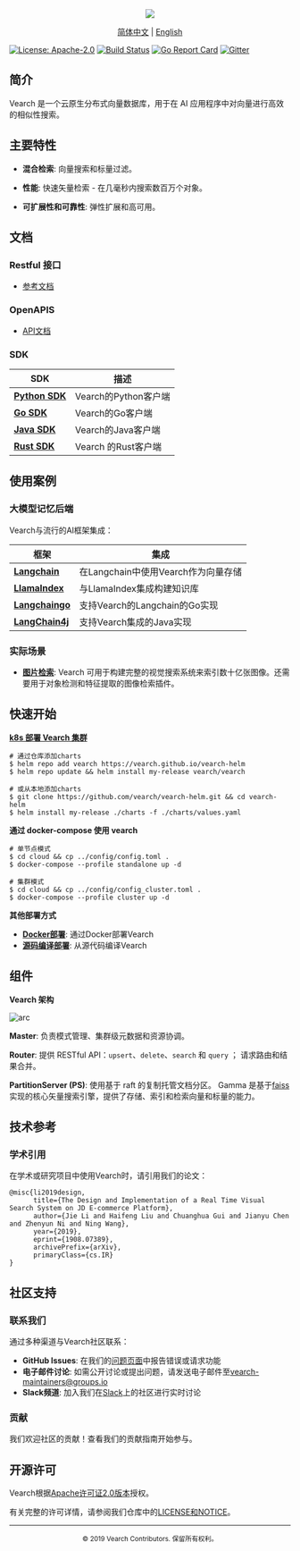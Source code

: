 <div align="center">
  <img src="assets/vearch_logo.png">
  <p>
    <a href="https://github.com/vearch/vearch/blob/master/README_ZH_CN.md">简体中文</a> | <a href="https://github.com/vearch/vearch/blob/master/README.md">English</a>
  </p>
</div>

[![License: Apache-2.0](https://img.shields.io/badge/License-Apache--2.0-blue.svg)](./LICENSE)
[![Build Status](https://github.com/vearch/vearch/actions/workflows/CI.yml/badge.svg)](https://github.com/vearch/vearch/actions/workflows/CI.yml)
[![Go Report Card](https://goreportcard.com/badge/github.com/vearch/vearch/v3)](https://goreportcard.com/report/github.com/vearch/vearch/v3)
[![Gitter](https://badges.gitter.im/vector_search/community.svg)](https://gitter.im/vector_search/community?utm_source=badge&utm_medium=badge&utm_campaign=pr-badge)

## 简介

Vearch 是一个云原生分布式向量数据库，用于在 AI 应用程序中对向量进行高效的相似性搜索。

## 主要特性

- **混合检索**: 向量搜索和标量过滤。

- **性能**: 快速矢量检索 - 在几毫秒内搜索数百万个对象。

- **可扩展性和可靠性**: 弹性扩展和高可用。

## 文档

### Restful 接口

- [参考文档](https://vearch.readthedocs.io/zh_CN/latest)

### OpenAPIS

- [API文档](https://vearch.github.io/tools#/)

### SDK

| SDK                                                 | 描述               |
|-----------------------------------------------------|------------------|
| [**Python SDK**](sdk/python/README.md)              | Vearch的Python客户端 |
| [**Go SDK**](sdk/go/README.md)                      | Vearch的Go客户端     |
| [**Java SDK**](sdk/java/README.md)                  | Vearch的Java客户端   |
| [**Rust SDK**](sdk/rust/vearch-sdk-rs/README_zh.md) | Vearch 的Rust客户端  |

## 使用案例

### 大模型记忆后端

Vearch与流行的AI框架集成：

| 框架 | 集成 |
|-----------|-------------|
| [**Langchain**](sdk/integrations/langchain/README.md) | 在Langchain中使用Vearch作为向量存储 |
| [**LlamaIndex**](sdk/integrations/llama-index/README.md) | 与LlamaIndex集成构建知识库 |
| [**Langchaingo**](sdk/integrations/langchaingo/vearchREADME.md) | 支持Vearch的Langchain的Go实现 |
| [**LangChain4j**](sdk/integrations/langchain4j/README.md) | 支持Vearch集成的Java实现 |

### 实际场景

- **[图片检索](docs/Quickstart.md)**: Vearch 可用于构建完整的视觉搜索系统来索引数十亿张图像。还需要用于对象检测和特征提取的图像检索插件。

## 快速开始

**[k8s 部署 Vearch 集群](https://vearch.github.io/vearch-helm/)**

```
# 通过仓库添加charts
$ helm repo add vearch https://vearch.github.io/vearch-helm
$ helm repo update && helm install my-release vearch/vearch

# 或从本地添加charts
$ git clone https://github.com/vearch/vearch-helm.git && cd vearch-helm
$ helm install my-release ./charts -f ./charts/values.yaml
```

**通过 docker-compose 使用 vearch**

```
# 单节点模式
$ cd cloud && cp ../config/config.toml .
$ docker-compose --profile standalone up -d

# 集群模式
$ cd cloud && cp ../config/config_cluster.toml .
$ docker-compose --profile cluster up -d
```

**其他部署方式**
- **[Docker部署](docs/DeployByDockerZH_CN.md)**: 通过Docker部署Vearch
- **[源码编译部署](docs/SourceCompileDeploymentZH_CN.md)**: 从源代码编译Vearch

## 组件

**Vearch 架构**

![arc](assets/architecture.excalidraw.png)

**Master**: 负责模式管理、集群级元数据和资源协调。

**Router**: 提供 RESTful API：`upsert`、`delete`、`search` 和 `query` ； 请求路由和结果合并。

**PartitionServer (PS)**: 使用基于 raft 的复制托管文档分区。 Gamma 是基于[faiss](https://github.com/facebookresearch/faiss)实现的核心矢量搜索引擎，提供了存储、索引和检索向量和标量的能力。

## 技术参考

### 学术引用
在学术或研究项目中使用Vearch时，请引用我们的论文：
```
@misc{li2019design,
      title={The Design and Implementation of a Real Time Visual Search System on JD E-commerce Platform},
      author={Jie Li and Haifeng Liu and Chuanghua Gui and Jianyu Chen and Zhenyun Ni and Ning Wang},
      year={2019},
      eprint={1908.07389},
      archivePrefix={arXiv},
      primaryClass={cs.IR}
}
```

## 社区支持

### 联系我们
通过多种渠道与Vearch社区联系：

- **GitHub Issues**: 在我们的[问题页面](https://github.com/vearch/vearch/issues)中报告错误或请求功能
- **电子邮件讨论**: 如需公开讨论或提出问题，请发送电子邮件至[vearch-maintainers@groups.io](mailto:vearch-maintainers@groups.io)
- **Slack频道**: 加入我们在[Slack](https://vearchworkspace.slack.com)上的社区进行实时讨论

### 贡献
我们欢迎社区的贡献！查看我们的贡献指南开始参与。

## 开源许可

Vearch根据[Apache许可证2.0版本](./LICENSE)授权。

有关完整的许可详情，请参阅我们仓库中的[LICENSE和NOTICE](https://github.com/vearch/vearch/blob/master/LICENSE)。

---

<div align="center">
  <small>© 2019 Vearch Contributors. 保留所有权利。</small>
</div>
